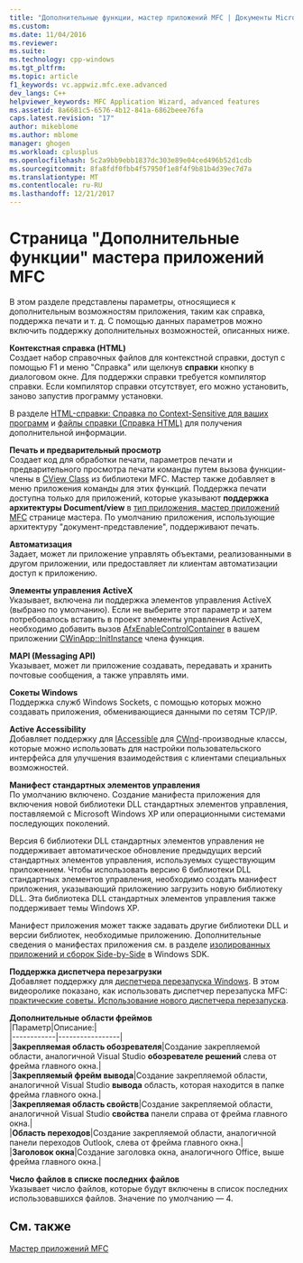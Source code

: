 ```yaml
---
title: "Дополнительные функции, мастер приложений MFC | Документы Microsoft"
ms.custom: 
ms.date: 11/04/2016
ms.reviewer: 
ms.suite: 
ms.technology: cpp-windows
ms.tgt_pltfrm: 
ms.topic: article
f1_keywords: vc.appwiz.mfc.exe.advanced
dev_langs: C++
helpviewer_keywords: MFC Application Wizard, advanced features
ms.assetid: 8a6681c5-6576-4b12-841a-6862beee76fa
caps.latest.revision: "17"
author: mikeblome
ms.author: mblome
manager: ghogen
ms.workload: cplusplus
ms.openlocfilehash: 5c2a9bb9ebb1837dc303e89e04ced496b52d1cdb
ms.sourcegitcommit: 8fa8fdf0fbb4f57950f1e8f4f9b81b4d39ec7d7a
ms.translationtype: MT
ms.contentlocale: ru-RU
ms.lasthandoff: 12/21/2017
---
```

# <a name="advanced-features-mfc-application-wizard"></a>Страница "Дополнительные функции" мастера приложений MFC
В этом разделе представлены параметры, относящиеся к дополнительным возможностям приложения, таким как справка, поддержка печати и т. д. С помощью данных параметров можно включить поддержку дополнительных возможностей, описанных ниже.  
  
 **Контекстная справка (HTML)**  
 Создает набор справочных файлов для контекстной справки, доступ с помощью F1 и меню "Справка" или щелкнув **справки** кнопку в диалоговом окне. Для поддержки справки требуется компилятор справки. Если компилятор справки отсутствует, его можно установить, заново запустив программу установки.  
  
 В разделе [HTML-справки: Справка по Context-Sensitive для ваших программ](../../mfc/html-help-context-sensitive-help-for-your-programs.md) и [файлы справки (Справка HTML)](../../ide/help-files-html-help.md) для получения дополнительной информации.  
  
 **Печать и предварительный просмотр**  
 Создает код для обработки печати, параметров печати и предварительного просмотра печати команды путем вызова функции-члены в [CView Class](../../mfc/reference/cview-class.md) из библиотеки MFC. Мастер также добавляет в меню приложения команды для этих функций. Поддержка печати доступна только для приложений, которые указывают **поддержка архитектуры Document/view** в [тип приложения, мастер приложений MFC](../../mfc/reference/application-type-mfc-application-wizard.md) странице мастера. По умолчанию приложения, использующие архитектуру "документ-представление", поддерживают печать.  
  
 **Автоматизация**  
 Задает, может ли приложение управлять объектами, реализованными в другом приложении, или предоставляет ли клиентам автоматизации доступ к приложению.  
  
 **Элементы управления ActiveX**  
 Указывает, включена ли поддержка элементов управления ActiveX (выбрано по умолчанию). Если не выберите этот параметр и затем потребовалось вставить в проект элементы управления ActiveX, необходимо добавить вызов [AfxEnableControlContainer](ole-initialization.md#afxenablecontrolcontainer) в вашем приложении [CWinApp::InitInstance](../../mfc/reference/cwinapp-class.md#initinstance) члена функция.  
  
 **MAPI (Messaging API)**  
 Указывает, может ли приложение создавать, передавать и хранить почтовые сообщения, а также управлять ими.  
  
 **Сокеты Windows**  
 Поддержка служб Windows Sockets, с помощью которых можно создавать приложения, обменивающиеся данными по сетям TCP/IP.  
  
 **Active Accessibility**  
 Добавляет поддержку для [IAccessible](http://msdn.microsoft.com/library/windows/desktop/dd318466) для [CWnd](../../mfc/reference/cwnd-class.md)-производные классы, которые можно использовать для настройки пользовательского интерфейса для улучшения взаимодействия с клиентами специальных возможностей.  
  
 **Манифест стандартных элементов управления**  
 По умолчанию включено. Создание манифеста приложения для включения новой библиотеки DLL стандартных элементов управления, поставляемой с Microsoft Windows XP или операционными системами последующих поколений.  
  
 Версия 6 библиотеки DLL стандартных элементов управления не поддерживает автоматическое обновление предыдущих версий стандартных элементов управления, используемых существующим приложением. Чтобы использовать версию 6 библиотеки DLL стандартных элементов управления, необходимо создать манифест приложения, указывающий приложению загрузить новую библиотеку DLL. Эта библиотека DLL стандартных элементов управления также поддерживает темы Windows XP.  
  
 Манифест приложения может также задавать другие библиотеки DLL и версии библиотек, необходимые приложению. Дополнительные сведения о манифестах приложения см. в разделе [изолированных приложений и сборок Side-by-Side](http://msdn.microsoft.com/library/dd408052) в Windows SDK.  
  
 **Поддержка диспетчера перезагрузки**  
 Добавляет поддержку для [диспетчера перезапуска Windows](http://msdn.microsoft.com/library/windows/desktop/aa373680\(v=vs.85\).aspx). В этом видеоролике показано, как использовать диспетчер перезапуска MFC: [практические советы. Использование нового диспетчера перезапуска](http://msdn.microsoft.com/vstudio/ee886407).  
  
 **Дополнительные области фреймов**  
 |Параметр|Описание:|  
|------------|-----------------|  
|**Закрепляемая область обозревателя**|Создание закрепляемой области, аналогичной Visual Studio **обозревателе решений** слева от фрейма главного окна.|  
|**Закрепляемый фрейм вывода**|Создание закрепляемой области, аналогичной Visual Studio **вывода** область, которая находится в папке фрейма главного окна.|  
|**Закрепляемая область свойств**|Создание закрепляемой области, аналогичной Visual Studio **свойства** панели справа от фрейма главного окна.|  
|**Область переходов**|Создание закрепляемой области, аналогичной панели переходов Outlook, слева от фрейма главного окна.|  
|**Заголовок окна**|Создание заголовка окна, аналогичного Office, выше фрейма главного окна.|  
  
 **Число файлов в списке последних файлов**  
 Указывает число файлов, которые будут включены в список последних использовавшихся файлов. Значение по умолчанию — 4.  
  
## <a name="see-also"></a>См. также  
 [Мастер приложений MFC](../../mfc/reference/mfc-application-wizard.md)

